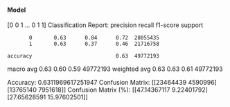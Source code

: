 #### Model
[0 0 1 ... 0 1 1]
Classification Report:
              precision    recall  f1-score   support

           0       0.63      0.84      0.72  28055435
           1       0.63      0.37      0.46  21716758

    accuracy                           0.63  49772193
   macro avg       0.63      0.60      0.59  49772193
weighted avg       0.63      0.63      0.61  49772193

Accuracy: 0.6311969617251947
Confusion Matrix:
[[23464439  4590996]
 [13765140  7951618]]
Confusion Matrix (%):
[[47.14367117  9.22401792]
 [27.65628591 15.97602501]]
